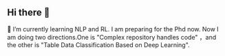 ## Hi there 👋
🌱 I’m currently learning NLP and RL. I am preparing for the Phd now.
Now I am doing two directions.One is "Complex repository handles code" ，and the other is "Table Data Classification Based on Deep Learning".
<!--
**LOVEISI/LOVEISI** is a ✨ _special_ ✨ repository because its `README.md` (this file) appears on your GitHub profile.

Here are some ideas to get you started:

- 🔭 I’m currently working on ...
- 🌱 I’m currently learning ...
- 👯 I’m looking to collaborate on ...
- 🤔 I’m looking for help with ...
- 💬 Ask me about ...
- 📫 How to reach me: ...
- 😄 Pronouns: ...
- ⚡ Fun fact: ...
-->
